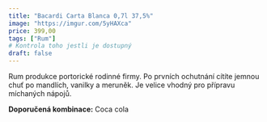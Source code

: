 ```yaml
---
title: "Bacardi Carta Blanca 0,7l 37,5%"
image: "https://imgur.com/5yHAXca"
price: 399,00
tags: ["Rum"] 
# Kontrola toho jestli je dostupný
draft: false
---
```



Rum  produkce portorické rodinné firmy. Po prvních ochutnání cítíte jemnou chuť po mandlích, vanilky a meruněk. Je velice vhodný pro přípravu míchaných nápojů.

**Doporučená kombinace:** Coca cola
